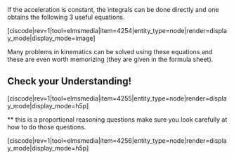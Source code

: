 <lrndesign-sidenote label="Instructor Note" icon="bookmark" bg-color="#c2e5f2">
If the acceleration is constant, the integrals can be done directly and one obtains the following 3 useful equations.
</lrndesign-sidenote>

[ciscode|rev=1|tool=elmsmedia|item=4254|entity_type=node|render=display_mode|display_mode=image]

Many problems in kinematics can be solved using these equations and these are even worth memorizing (they are given in the formula sheet). 

## Check your Understanding!

[ciscode|rev=1|tool=elmsmedia|item=4255|entity_type=node|render=display_mode|display_mode=h5p]

** this is a proportional reasoning questions make sure you look carefully at how to do those questions. 

[ciscode|rev=1|tool=elmsmedia|item=4256|entity_type=node|render=display_mode|display_mode=h5p]

